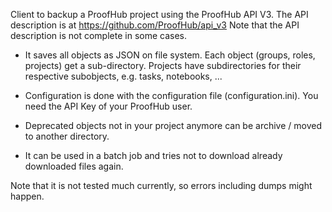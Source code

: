 Client to backup a ProofHub project using the ProofHub API V3. The API description is at https://github.com/ProofHub/api_v3 Note that the API description is not complete in some cases.

- It saves all objects as JSON on file system. Each object (groups, roles, projects) get a sub-directory. Projects have subdirectories for their respective subobjects, e.g. tasks, notebooks, ...

- Configuration is done with the configuration file (configuration.ini). You need the API Key of your ProofHub user.

- Deprecated objects not in your project anymore can be archive / moved to another directory.

- It can be used in a batch job and tries not to download already downloaded files again.


Note that it is not tested much currently, so errors including dumps might happen.


